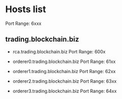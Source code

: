 
# Hosts list

Port Range: 6xxx

## trading.blockchain.biz

- rca.trading.blockchain.biz
Port Range: 600x

- orderer0.trading.blockchain.biz
Port Range: 61xx

- orderer1.trading.blockchain.biz
Port Range: 62xx

- orderer2.trading.blockchain.biz
Port Range: 63xx

- orderer3.trading.blockchain.biz
Port Range: 64xx
